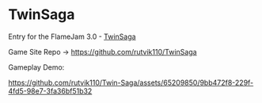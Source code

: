 # TwinSaga

Entry for the FlameJam 3.0 - [TwinSaga](https://itch.io/jam/flame-jam-3/rate/2415223)

Game Site Repo -> https://github.com/rutvik110/TwinSaga

Gameplay Demo:

https://github.com/rutvik110/Twin-Saga/assets/65209850/9bb472f8-229f-4fd5-98e7-3fa36bf51b32

